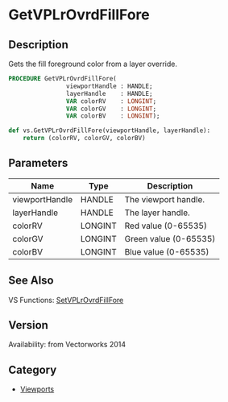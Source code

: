 # GetVPLrOvrdFillFore

## Description
Gets the fill foreground color from a layer override.

```pascal
PROCEDURE GetVPLrOvrdFillFore(
				viewportHandle : HANDLE;
				layerHandle    : HANDLE;
				VAR colorRV    : LONGINT;
				VAR colorGV    : LONGINT;
				VAR colorBV    : LONGINT);
```

```python
def vs.GetVPLrOvrdFillFore(viewportHandle, layerHandle):
    return (colorRV, colorGV, colorBV)
```

## Parameters
|Name|Type|Description|
|---|---|---|
|viewportHandle|HANDLE|The viewport handle.|
|layerHandle|HANDLE|The layer handle.|
|colorRV|LONGINT|Red value (0-65535)|
|colorGV|LONGINT|Green value (0-65535)|
|colorBV|LONGINT|Blue value (0-65535)|

## See Also
VS Functions:
[SetVPLrOvrdFillFore](SetVPLrOvrdFillFore.md)

## Version
Availability: from Vectorworks 2014

## Category
* [Viewports](../Categories/Viewports.md)
